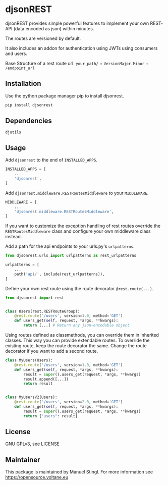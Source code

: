 # djsonREST
djsonREST provides simple powerful features to implement your own REST-API (data encoded as json) within minutes.

The routes are versioned by default.

It also includes an addon for authentication using JWTs using consumers and users.

Base Structure of a rest route url:
`your_path/` + `VersionMajor.Minor` + `/endpoint_url`

## Installation
Use the python package manager pip to install djsonrest.

```bash
pip install djsonrest
```

## Dependencies
`djutils`

## Usage
Add `djsonrest` to the end of `INSTALLED_APPS`.
```python
INSTALLED_APPS = [
    ...
    'djsonrest',
]
```

Add `djsonrest.middleware.RESTRoutesMiddleware` to your `MIDDLEWARE`.
```python
MIDDLEWARE = [
    ...
    'djsonrest.middleware.RESTRoutesMiddleware',
]
```
If you want to customize the exception handling of rest routes override the `RESTRoutesMiddleware` class and
configure your own middleware class instead.

Add a path for the api endpoints to your urls.py's `urlpatterns`.
```python
from djsonrest.urls import urlpatterns as rest_urlpatterns

urlpatterns = [
    ...
    path('api/', include(rest_urlpatterns)),
]
```

Define your own rest route using the route decorator `@rest.route(...)`.
```python
from djsonrest import rest


class Users(rest.RESTRouteGroup):
    @rest.route('/users', version=1.0, method='GET')
    def users_get(self, request, *args, **kwargs):
        return [...] # Return any json-encodable object
```

Using routes defined as classmethods, you can override them in inherited classes. This way you can provide extendable routes.
To override the existing route, keep the route decorator the same. Change the route decorator if you want to add a second route.
```python
class MyUsers(Users):
    @rest.route('/users', version=1.0, method='GET')
    def users_get(self, request, *args, **kwargs):
        result = super().users_get(request, *args, **kwargs)
        result.append([...])
        return result


class MyUsersV2(Users):
    @rest.route('/users', version=2.0, method='GET')
    def users_get(self, request, *args, **kwargs):
        result = super().users_get(request, *args, **kwargs)
        return {"users": result}
```

## License
GNU GPLv3, see LICENSE

## Maintainer
This package is maintained by Manuel Stingl.
For more information see https://opensource.voltane.eu
